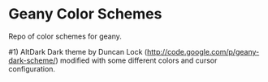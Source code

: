 # Geany Color Schemes
Repo of color schemes for geany.

#1) AltDark
Dark theme by Duncan Lock (http://code.google.com/p/geany-dark-scheme/) modified with some different colors and cursor configuration.
